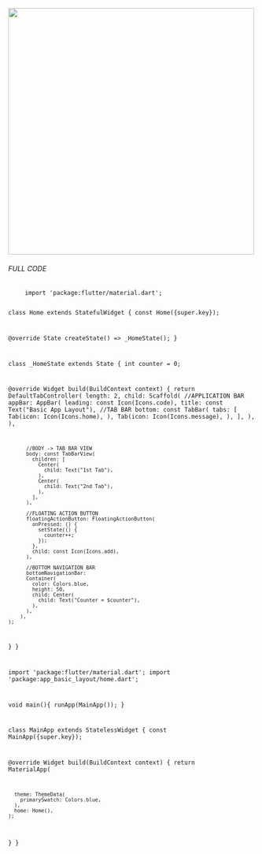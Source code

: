 <img src = "https://github.com/Krunxx/MobProg-Activity/assets/82696971/e30dc49d-ad67-4518-b1a8-aca26683f81b" height = '500px' >

<h6>FULL CODE</h6>
<pre>
    <code>import 'package:flutter/material.dart';

class Home extends StatefulWidget {
  const Home({super.key});

  @override
  State<Home> createState() => _HomeState();
}

class _HomeState extends State<Home> {
  int counter = 0;

  @override
  Widget build(BuildContext context) {
    return DefaultTabController(
        length: 2,
        child: Scaffold(
          //APPLICATION BAR
          appBar: AppBar( 
            leading: const Icon(Icons.code),
            title: const Text("Basic App Layout"),
            //TAB BAR
            bottom: const TabBar(
              tabs: [
                Tab(icon: Icon(Icons.home),
                ),
                Tab(icon: Icon(Icons.message),
                ),
              ],
            ),
          ),

          //BODY -> TAB BAR VIEW
          body: const TabBarView(
            children: [
              Center(
                child: Text("1st Tab"),
              ),
              Center(
                child: Text("2nd Tab"),
              ),
            ],
          ),

          //FLOATING ACTION BUTTON
          floatingActionButton: FloatingActionButton(
            onPressed: () {
              setState(() {
                counter++;
              });
            },
            child: const Icon(Icons.add),
          ),

          //BOTTOM NAVIGATION BAR
          bottomNavigationBar:
          Container(
            color: Colors.blue,
            height: 50,
            child: Center(
              child: Text("Counter = $counter"),
            ),
          ),
        ),
    );
  }
}

import 'package:flutter/material.dart';
import 'package:app_basic_layout/home.dart';

void main(){
  runApp(MainApp());
}

class MainApp extends StatelessWidget {
  const MainApp({super.key});

  @override
  Widget build(BuildContext context) {
    return MaterialApp(

      theme: ThemeData(
        primarySwatch: Colors.blue,
      ),
      home: Home(),
    );
  }
}
    </code>
</pre>



